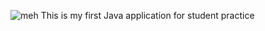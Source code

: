 ![meh](https://user-images.githubusercontent.com/43088722/120003222-35ba9f80-bfde-11eb-8ac9-bbc1959f99bc.png)
This is my first Java application for student practice
